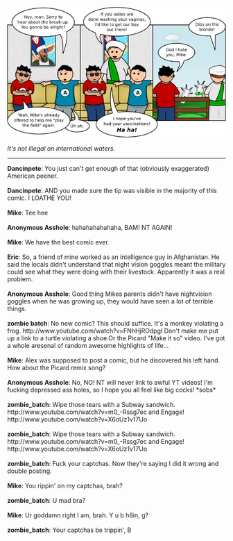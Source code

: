 <!--
.. title: Get Your Goat On
.. slug: get-your-goat-on
.. date: 2011/05/16 00:00:00
.. tags: 
.. link: 
.. description: 
-->

<a href='get-your-goat-on.html' title='View comments'>
<img class='comic' src='../assets/comics/20110516.jpg' />
</a>

<em>It's not illegal on international waters.</em>

<!-- TEASER_END -->
<hr />

<div class='comments'>
<b>Dancinpete</b>: You just can't get enough of that (obviously exaggerated) American peener. <br /><br />
<b>Dancinpete</b>: AND you made sure the tip was visible in the majority of this comic. I LOATHE YOU!<br /><br />
<b>Mike</b>: Tee hee<br /><br />
<b>Anonymous Asshole</b>: hahahahahahaha, BAM! NT AGAIN!<br /><br />
<b>Mike</b>: We have the best comic ever.<br /><br />
<b>Eric</b>: So, a friend of mine worked as an intelligence guy in Afghanistan. He said the locals didn't understand that night vision goggles meant the military could see what they were doing with their livestock. Apparently it was a real problem.<br /><br />
<b>Anonymous Asshole</b>: Good thing Mikes parents didn't have nightvision goggles when he was growing up, they would have seen a lot of terrible things.<br /><br />
<b>zombie batch</b>: No new comic? This should suffice. It's a monkey violating a frog. http://www.youtube.com/watch?v=FNhHjROdpgI  Don't make me put up a link to a turtle violating a shoe.Or the Picard "Make it so" video. I've got a whole aresenal of random awesome highlights of life...<br /><br />
<b>Mike</b>: Alex was supposed to post a comic, but he discovered his left hand. How about the Picard remix song?<br /><br />
<b>Anonymous Asshole</b>: No, NO! NT will never link to awful YT videos! I'm fucking depressed ass holes, so I hope you all feel like big cocks! *sobs*<br /><br />
<b>zombie_batch</b>: Wipe those tears with a Subway sandwich. http://www.youtube.com/watch?v=m0_-Rssg7ec  and Engage! http://www.youtube.com/watch?v=X6oUz1v17Uo<br /><br />
<b>zombie_batch</b>: Wipe those tears with a Subway sandwich. http://www.youtube.com/watch?v=m0_-Rssg7ec  and Engage! http://www.youtube.com/watch?v=X6oUz1v17Uo<br /><br />
<b>zombie_batch</b>: Fuck your captchas. Now they're saying I did it wrong and double posting.<br /><br />
<b>Mike</b>: You rippin' on my captchas, brah?<br /><br />
<b>zombie_batch</b>: U mad bra?<br /><br />
<b>Mike</b>: Ur goddamn right I am, brah. Y u b h8in, g?<br /><br />
<b>zombie_batch</b>: Your captchas be trippin', B<br /><br />
</div>

